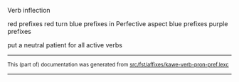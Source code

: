 Verb inflection

red prefixes 
red turn blue prefixes in Perfective aspect
blue prefixes
purple prefixes

put a neutral patient for all active verbs

* * *

<small>This (part of) documentation was generated from [src/fst/affixes/kawe-verb-pron-pref.lexc](https://github.com/giellalt/lang-moh/blob/main/src/fst/affixes/kawe-verb-pron-pref.lexc)</small>

---

